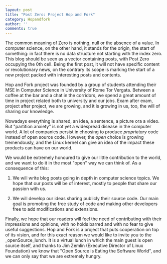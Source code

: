 ```yaml
---
layout: post
title: "Post Zero: Project Hop and Fork"
category: Hopandfork
author: ''
comments: true
---
```


The common meaning of Zero is nothing, null or the absence of a value. In
computer science, on the other hand, it stands for the origin, the
start of something: in fact there is no data structure not starting with the
index zero. This blog should be seen as a vector containing posts, with Post
Zero occupying the 0th cell.  Being the first post, it will not have
specific content or revolutionary news, on the contrary its scope is marking
the start of a new project packed with interesting posts and contents.
  
Hop and Fork project was founded by a group of students attending their MSE in
Computer Science in University of Rome Tor Vergata. Between a coffee at the
bar and a chat in the corridors, we spend a great amount of time in project
related both to university and our jobs. Exam after exam, project after
project, we are growing, and it is growing in us, too, the will of sharing
our knowledge.

Nowadays everything is shared, an idea, a sentence, a picture ora a video. But
"partition anxiety" is not yet a widespread disease in the computer world.
A lot of companies persist in choosing to produce _proprietary_ code instead of
open source code.  However, the _open_ choice is growing tremendously, and
the Linux kernel can give an idea of the impact these products can have on our
world.

We would be extremely honoured to give our little contribution to the world,
and we want to do it in the most "open" way we can think of.  As a consequence
of this:
  
  1. We will write blog posts going in depth in computer science topics. We
     hope that our posts will be of interest, mostly to people that share our
     passion with us.

  2. We will develop our ideas sharing publicly their source code.  Our main
     goal is promoting the free study of code and making other developers free
     to add modifications and extensions.

Finally, we hope that our readers will feel the need of contributing with
their impressions and opinions, with no holds barred and with no fear to
give useful suggestions.  Hop and Fork is a project that puts cooperation on
top of its vision, and for this exact reason we would like to invite you to
the _openSource_lunch. It is a virtual lunch in which the main guest is open
source itself, and thanks to Jim Zemlin (Executive Director of Linux Foundation)
we know that "Open Source is Eating the Software World", and we can only say
that we are extremely hungry.
